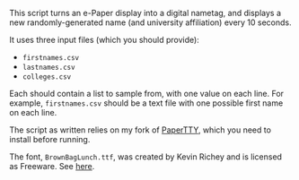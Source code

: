 
This script turns an e-Paper display into a digital nametag, and displays
a new randomly-generated name (and university affiliation) every 10 seconds.

It uses three input files (which you should provide):
 - `firstnames.csv`
 - `lastnames.csv`
 - `colleges.csv`

Each should contain a list to sample from, with one value on each line. For example,
`firstnames.csv` should be a text file with one possible first name on each line.

The script as written relies on my fork of [PaperTTY](https://github.com/GregDMeyer/PaperTTY),
which you need to install before running.

The font, `BrownBagLunch.ttf`, was created by Kevin Richey and is licensed as Freeware. See
[here](https://www.fontspace.com/kevin-richey/brown-bag-lunch).